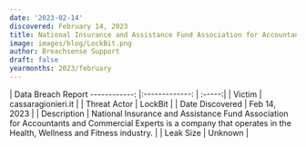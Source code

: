 ```yaml
---
date: '2023-02-14'
discovered: February 14, 2023
title: National Insurance and Assistance Fund Association for Accountants and Commercial Experts
image: images/blog/LockBit.png
author: Breachsense Support
draft: false
yearmonths: 2023/february
---
```



| Data Breach Report
------------:     |:-------------:    | :-----:|
| Victim      | cassaragionieri.it      | 
| Threat Actor      | LockBit      | 
| Date Discovered      | Feb 14, 2023      | 
| Description      | National Insurance and Assistance Fund Association for Accountants and Commercial Experts is a company that operates in the Health, Wellness and Fitness industry.      | 
| Leak Size      | Unknown      | 

